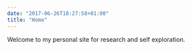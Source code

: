 ```yaml
---
date: "2017-06-26T18:27:58+01:00"
title: "Home"
---
```


Welcome to my personal site for research and self exploration.

